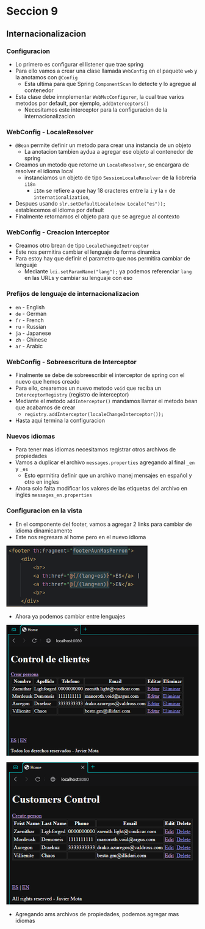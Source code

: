 # Seccion 9
## Internacionalizacion

### Configuracion
- Lo primero es configurar el listener que trae spring
- Para ello vamos a crear una clase llamada `WebConfig` en el paquete `web` y la anotamos con `@Config`
  - Esta ultima para que Spring `ComponentScan` lo detecte y lo agregue al contenedor
- Esta clase debe imnplementar `WebMvcConfigurer`, la cual trae varios metodos por default, por ejemplo, `addInterceptors()`
  - Necesitamos este interceptor para la configuracion de la internacionalizacion

### WebConfig - LocaleResolver
- `@Bean` permite definir un metodo para crear una instancia de un objeto
  - La anotacion tambien aydua a agregar ese objeto al contenedor de spring
- Creamos un metodo que retorne un `LocaleResolver`, se encargara de resolver el idioma local
  - instanciamos un objeto de tipo `SessionLocaleResolver` de la liobreria `i18n`
    - `i18n` se refiere a que hay 18 cracteres entre la `i` y la `n` de `internationalization`,
- Despues usando `slr.setDefaultLocale(new Locale("es"));` establecemos el idioma por default
- Finalmente retornamos el objeto para que se agregue al contexto

### WebConfig - Creacion Interceptor
- Creamos otro brean de tipo `LocaleChangeInetrceptor`
- Este nos permitira cambiar el lenguaje de forma dinamica
- Para estoy hay que definir el parametro que nos permitira cambiar de lenguaje
  - Mediante `lci.setParamName("lang");` ya podemos referenciar `lang` en las URLs y cambiar su lenguaje con eso

### Prefijos de lenguaje de internacionalizacion
- `en` - English
- `de` - German
- `fr` - French
- `ru` - Russian
- `ja` - Japanese
- `zh` - Chinese
- `ar` - Arabic

### WebConfig - Sobreescritura de Interceptor
- Finalmente se debe de sobreescribir el interceptor de spring con el nuevo que hemos creado
- Para ello, crearemos un nuevo metodo `void` que reciba un `InterceptorRegistry` (registro de interceptor)
- Mediante el metodo `addInterceptor()` mandamos llamar el metodo bean que acabamos de crear
  - `registry.addInterceptor(localeChangeInterceptor());`
- Hasta aqui termina la configuracion

### Nuevos idiomas
- Para tener mas idiomas necesitamos registrar otros archivos de propiedades
- Vamos a duplicar el archivo `messages.properties` agregando al final `_en` y `_es`
  - Esto eprmitira definir que un archivo manej mensajes en español y otro en ingles
- Ahora solo falta modificar los valores de las etiquetas del archivo en ingles `messages_en.properties`

### Configuracion en la vista
- En el componente del footer, vamos a agregar 2 links para cambiar de idioma dinamicamente
- Este nos regresara al home pero en el nuevo idioma

![img.png](img.png)

- Ahora ya podemos cambiar entre lenguajes

![img_1.png](img_1.png)

![img_2.png](img_2.png)

- Agregando ams archivos de propiedades, podemos agregar mas idiomas